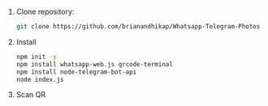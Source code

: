 1. Clone repository:
   ```bash
   git clone https://github.com/brianandhikap/Whatsapp-Telegram-Photos
   
2. Install
   ```bash
   npm init -y
   npm install whatsapp-web.js qrcode-terminal
   npm install node-telegram-bot-api
   node index.js

3. Scan QR
